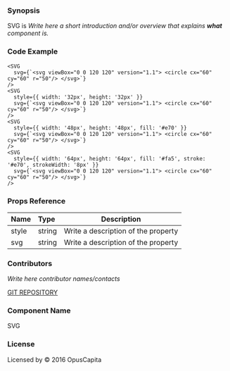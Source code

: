 ### Synopsis

SVG is 
*Write here a short introduction and/or overview that explains **what** component is.*

### Code Example

```
<SVG
  svg={`<svg viewBox="0 0 120 120" version="1.1"> <circle cx="60" cy="60" r="50"/> </svg>`}
/>
<SVG
  style={{ width: '32px', height: '32px' }}
  svg={`<svg viewBox="0 0 120 120" version="1.1"> <circle cx="60" cy="60" r="50"/> </svg>`}
/>
<SVG
  style={{ width: '48px', height: '48px', fill: '#e70' }}
  svg={`<svg viewBox="0 0 120 120" version="1.1"> <circle cx="60" cy="60" r="50"/> </svg>`}
/>
<SVG
  style={{ width: '64px', height: '64px', fill: '#fa5', stroke: '#e70', strokeWidth: '8px' }}
  svg={`<svg viewBox="0 0 120 120" version="1.1"> <circle cx="60" cy="60" r="50"/> </svg>`}
/>
```

### Props Reference

| Name                          | Type                  | Description                                                |
| ------------------------------|:----------------------| -----------------------------------------------------------|
| style | string | Write a description of the property |
| svg | string | Write a description of the property |

### Contributors
*Write here contributor names/contacts*

[GIT REPOSITORY](http://buildserver.jcatalog.com/gitweb/?p=js-react-application-generator.git)

### Component Name

SVG

### License

Licensed by © 2016 OpusCapita

